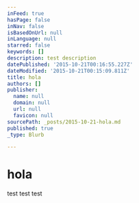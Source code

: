 ```yaml
---
inFeed: true
hasPage: false
inNav: false
isBasedOnUrl: null
inLanguage: null
starred: false
keywords: []
description: test description
datePublished: '2015-10-21T00:16:55.227Z'
dateModified: '2015-10-21T00:15:09.811Z'
title: hola
authors: []
publisher:
  name: null
  domain: null
  url: null
  favicon: null
sourcePath: _posts/2015-10-21-hola.md
published: true
_type: Blurb

---
```

# hola

test test test